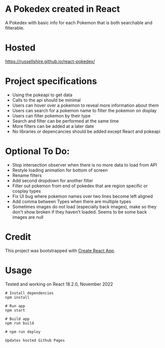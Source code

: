 # A Pokedex created in React

A Pokedex with basic info for each Pokemon that is both searchable and filterable.

# Hosted

https://russellshire.github.io/react-pokedex/

# Project specifications

- Using the pokeapi to get data
- Calls to the api should be minimal
- Users can hover over a pokemon to reveal more information about them
- Users can search for a pokemon name to filter the pokemon on display
- Users can filter pokemon by their type
- Search and filter can be performed at the same time
- More filters can be added at a later date
- No libraries or depencancies should be added except React and pokeapi

# Optional To Do:

- Stop intersection observer when there is no more data to load from API
- Restyle loading animation for bottom of screen
- Rename filters
- Add second dropdown for another filter
- Filter out pokemon from end of pokedex that are region specific or cosplay types
- Fix UI bug where pokemon names over two lines become left aligned
- Add comma between Types when there are multiple types
- Sometimes images do not load (especially back images), make so they don't show broken if they haven't loaded. Seems to be some back images are null

# Credit

This project was bootstrapped with [Create React App](https://github.com/facebook/create-react-app).

# Usage

Tested and working on React 18.2.0, November 2022

```
# Install dependencies
npm install
```

```
# Run app
npm start
```

```
# Build app
npm run build
```

```
# npm run deploy

Updates hosted Github Pages
```
